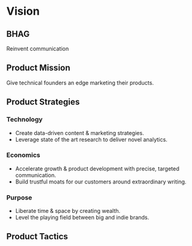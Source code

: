 # Vision

## BHAG
Reinvent communication


## Product Mission
Give technical founders an edge marketing their products.

## Product Strategies

### Technology
* Create data-driven content & marketing strategies.
* Leverage state of the art research to deliver novel analytics.

### Economics
* Accelerate growth & product development with precise, targeted communication.
* Build trustful moats for our customers around extraordinary writing.

### Purpose
* Liberate time & space by creating wealth.
* Level the playing field between big and indie brands.


## Product Tactics

